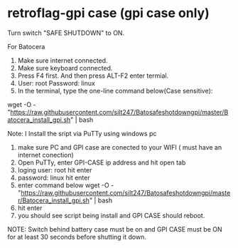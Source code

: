 # retroflag-gpi case (gpi case only)
Turn switch "SAFE SHUTDOWN" to ON.

For Batocera

1. Make sure internet connected.
2. Make sure keyboard connected.
3. Press F4 first. And then press ALT-F2 enter termial.
4. User: root Password: linux
5. In the terminal, type the one-line command below(Case sensitive):

wget -O - "https://raw.githubusercontent.com/silt247/Batosafeshotdowngpi/master/Batocera_install_gpi.sh" | bash






Note: 
I Install the sript via PuTTy using windows pc

1. make sure PC and GPI case are conected to your WIFI ( must have an internet conection)
2. Open PuTTy, enter GPI-CASE ip address and hit open tab
3. loging   user: root  hit enter 
4. password: linux  hit enter 
5. enter command below 
wget -O - "https://raw.githubusercontent.com/silt247/Batosafeshotdowngpi/master/Batocera_install_gpi.sh" | bash
6. hit enter 
7. you should see script being install and GPI CASE should reboot.

NOTE: Switch behind battery case must be on and GPI CASE must be ON for at least 30 seconds before shutting it down.




